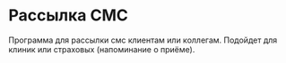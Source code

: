 #  Рассылка СМС
Программа для рассылки смс клиентам или коллегам. Подойдет для клиник или страховых (напоминание о приёме).
